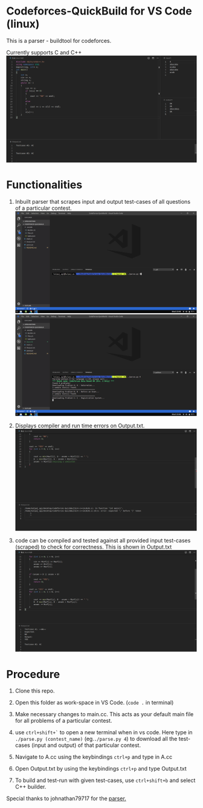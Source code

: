 # Codeforces-QuickBuild for VS Code (linux)
This is a parser - buildtool for codeforces.


Currently supports C and C++
![Screenshot](Screenshots/1.png?raw=true "Title")
# Functionalities
1) Inbuilt parser that scrapes input and output test-cases of all questions of a particular contest.
![Screenshot](Screenshots/2.png?raw=true "Title")
![Screenshot](Screenshots/3.png?raw=true "Title")


2) Displays compiler and run time errors on Output.txt.
![Screenshot](Screenshots/4.png?raw=true "Title")


3) code can be compiled and tested against all provided input test-cases (scraped) to check for correctness. This is shown in Output.txt
![Screenshot](Screenshots/5.png?raw=true "Title")


# Procedure
1) Clone this repo.


2) Open this folder as work-space in VS Code. (`code .` in terminal)


3) Make necessary changes to main.cc. This acts as your default main file for all problems of a particular contest.


4) use ``` ctrl+shift+` ``` to open a new terminal when in vs code. Here type in `./parse.py (contest_name)` (eg.`./parse.py 4`) to download all the test-cases (input and output) of that particular contest.


5) Navigate to A.cc using the keybindings `ctrl+p` and type in A.cc


6) Open Output.txt by using the keybindings `ctrl+p` and type Output.txt


7) To build and test-run with given test-cases, use `ctrl+shift+b` and select C++ builder.


Special thanks to johnathan79717 for the [parser.](https://github.com/johnathan79717/codeforces-parser)
